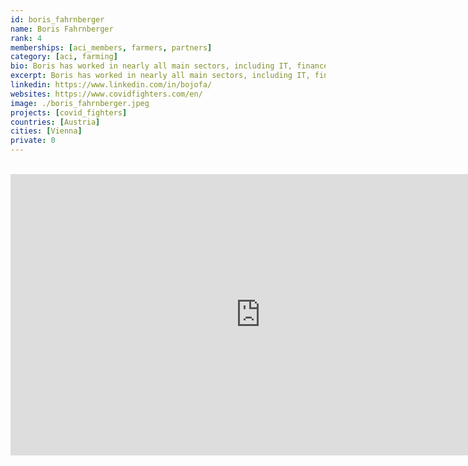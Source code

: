 ```yaml
---
id: boris_fahrnberger
name: Boris Fahrnberger
rank: 4
memberships: [aci_members, farmers, partners]
category: [aci, farming]
bio: Boris has worked in nearly all main sectors, including IT, finance, media and politics. As a senior andragogist and consultant he has helped thousands of people to develop and get inspired. The communication scientist founded Artichoke Computing, a Threefold farming company, in 2019 and recently the project “COVID Fighters”, the quickest biomolecular SARS-CoV-2 testing method on the planet.
excerpt: Boris has worked in nearly all main sectors, including IT, finance, media and politics.
linkedin: https://www.linkedin.com/in/bojofa/
websites: https://www.covidfighters.com/en/
image: ./boris_fahrnberger.jpeg
projects: [covid_fighters]
countries: [Austria]
cities: [Vienna]
private: 0
---
```


<BR>

<iframe src="https://player.vimeo.com/video/412336565" width="800" height="450" frameborder="0" allow="autoplay; fullscreen" allowfullscreen></iframe>

<BR>
